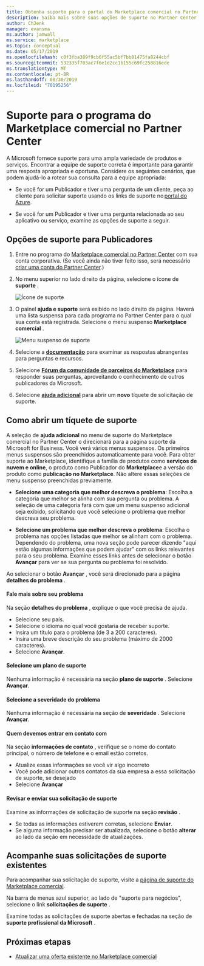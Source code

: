 ```yaml
---
title: Obtenha suporte para o portal do Marketplace comercial no Partner Center
description: Saiba mais sobre suas opções de suporte no Partner Center, incluindo como arquivar uma solicitação de suporte.
author: ChJenk
manager: evansma
ms.author: jamwall
ms.service: marketplace
ms.topic: conceptual
ms.date: 05/17/2019
ms.openlocfilehash: c0f3fba389f9cb6f55ac5bf7bb81475fa8244cbf
ms.sourcegitcommit: 532335f703ac7f6e1d2cc1b155c69fc258816ede
ms.translationtype: MT
ms.contentlocale: pt-BR
ms.lasthandoff: 08/30/2019
ms.locfileid: "70195256"
---
```

# <a name="support-for-the-commercial-marketplace-program-in-partner-center"></a>Suporte para o programa do Marketplace comercial no Partner Center

A Microsoft fornece suporte para uma ampla variedade de produtos e serviços. Encontrar a equipe de suporte correta é importante para garantir uma resposta apropriada e oportuna. Considere os seguintes cenários, que podem ajudá-lo a rotear sua consulta para a equipe apropriada: 

- Se você for um Publicador e tiver uma pergunta de um cliente, peça ao cliente para solicitar suporte usando os links de suporte no [portal do Azure](https://portal.azure.com/). 

- Se você for um Publicador e tiver uma pergunta relacionada ao seu aplicativo ou serviço, examine as opções de suporte a seguir.

## <a name="support-options-for-publishers"></a>Opções de suporte para Publicadores

1. Entre no programa do [Marketplace comercial no Partner Center](https://partner.microsoft.com/dashboard/commercial-marketplace/overview) com sua conta corporativa. (Se você ainda não tiver feito isso, será necessário [criar uma conta do Partner Center](./create-account.md).)

1. No menu superior no lado direito da página, selecione o ícone de **suporte** . 
 
   ![Ícone de suporte](./media/commercial-marketplace-support.png)

1. O painel **ajuda e suporte** será exibido no lado direito da página. Haverá uma lista suspensa para cada programa no Partner Center para o qual sua conta está registrada. Selecione o menu suspenso **Marketplace comercial** . 
 
   ![Menu suspenso de suporte](./media/commercial-marketplace-support-pane.png)

1. Selecione a **[documentação](../index.md)** para examinar as respostas abrangentes para perguntas e recursos. 

1. Selecione **[Fórum da comunidade de parceiros do Marketplace](https://www.microsoftpartnercommunity.com/t5/Azure-Marketplace-and-AppSource/bd-p/2222)** para responder suas perguntas, aproveitando o conhecimento de outros publicadores da Microsoft. 

1. Selecione **[ajuda adicional](https://support.microsoft.com/supportforbusiness/productselection?sapId=48734891-ee9a-5d77-bf29-82bf8d8111ff)** para abrir um **novo** tíquete de solicitação de suporte. 

## <a name="how-to-open-a-support-ticket"></a>Como abrir um tíquete de suporte

A seleção de **ajuda adicional** no menu de suporte do Marketplace comercial no Partner Center o direcionará para a página suporte da Microsoft for Business. Você verá vários menus suspensos. Os primeiros menus suspensos são preenchidos automaticamente para você. Para obter suporte ao Marketplace, identifique a família de produtos como **serviços de nuvem e online**, o produto como Publicador do **Marketplace**e a versão do produto como **publicação no Marketplace**. Não altere essas seleções de menu suspenso preenchidas previamente. 

- **Selecione uma categoria que melhor descreva o problema**: Escolha a categoria que melhor se alinha com sua pergunta ou problema. A seleção de uma categoria fará com que um menu suspenso adicional seja exibido, solicitando que você selecione o problema que melhor descreva seu problema.

- **Selecione um problema que melhor descreva o problema**: Escolha o problema nas opções listadas que melhor se alinham com o problema. Dependendo do problema, uma nova seção pode parecer dizendo "aqui estão algumas informações que podem ajudar" com os links relevantes para o seu problema. Examine esses links antes de selecionar o botão **Avançar** para ver se sua pergunta ou problema foi resolvido.

Ao selecionar o botão **Avançar** , você será direcionado para a página **detalhes do problema** . 

#### <a name="tell-us-more-about-your-issue"></a>Fale mais sobre seu problema

Na seção **detalhes do problema** , explique o que você precisa de ajuda.

- Selecione seu país.
- Selecione o idioma no qual você gostaria de receber suporte.
- Insira um título para o problema (de 3 a 200 caracteres).  
- Insira uma breve descrição do seu problema (máximo de 2000 caracteres).
- Selecione **Avançar**.

#### <a name="select-a-support-plan"></a>Selecione um plano de suporte

Nenhuma informação é necessária na seção **plano de suporte** . Selecione **Avançar**. 

#### <a name="select-the-severity-of-your-issue"></a>Selecione a severidade do problema

Nenhuma informação é necessária na seção de **severidade** . Selecione **Avançar**. 

#### <a name="who-should-we-contact"></a>Quem devemos entrar em contato com

Na seção **informações de contato** , verifique se o nome do contato principal, o número de telefone e o email estão corretos. 
- Atualize essas informações se você vir algo incorreto
- Você pode adicionar outros contatos da sua empresa a essa solicitação de suporte, se desejado
- Selecione **Avançar**

#### <a name="review-and-submit-your-support-request"></a>Revisar e enviar sua solicitação de suporte

Examine as informações de solicitação de suporte na seção **revisão** . 
- Se todas as informações estiverem corretas, selecione **Enviar**. 
- Se alguma informação precisar ser atualizada, selecione o botão **alterar** ao lado da seção em necessidade de atualizações.

## <a name="track-your-existing-support-requests"></a>Acompanhe suas solicitações de suporte existentes 

Para acompanhar sua solicitação de suporte, visite a [página de suporte do Marketplace comercial](https://support.microsoft.com/supportforbusiness/productselection?sapId=48734891-ee9a-5d77-bf29-82bf8d8111ff). 

Na barra de menus azul superior, ao lado de "suporte para negócios", selecione o link **solicitações de suporte** . 

Examine todas as solicitações de suporte abertas e fechadas na seção de **suporte profissional da Microsoft** . 

## <a name="next-steps"></a>Próximas etapas

- [Atualizar uma oferta existente no Marketplace comercial](./update-existing-offer.md)
